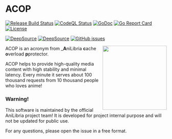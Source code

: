 # ACOP

[![Release Build Status](https://github.com/MindHunter86/acop/actions/workflows/golang-builder.yml/badge.svg?event=release)](https://github.com/MindHunter86/acop/actions/workflows/golang-builder.yml)
[![CodeQL Status](https://github.com/MindHunter86/acop/actions/workflows/codeql.yml/badge.svg)](https://github.com/MindHunter86/acop/actions/workflows/codeql.yml)
[![GoDoc](https://godoc.org/github.com/Mindhunter86/acop?status.svg)](https://godoc.org/github.com/Mindhunter86/acop)
[![Go Report Card](https://goreportcard.com/badge/github.com/Mindhunter86/acop)](https://goreportcard.com/report/github.com/Mindhunter86/acop)
[![License](https://img.shields.io/badge/license-MIT%20License-blue.svg)](https://github.com/Mindhunter86/acop/LICENSE)

[![DeepSource](https://app.deepsource.com/gh/MindHunter86/acop.svg/?label=active+issues&show_trend=true&token=QIO6_7ZmufuRCfOD-fHjyQjG)](https://app.deepsource.com/gh/MindHunter86/acop/)
[![DeepSource](https://app.deepsource.com/gh/MindHunter86/acop.svg/?label=resolved+issues&show_trend=true&token=QIO6_7ZmufuRCfOD-fHjyQjG)](https://app.deepsource.com/gh/MindHunter86/acop/)
[![GitHub issues](https://img.shields.io/github/issues/Mindhunter86/acop.svg)](https://github.com/Mindhunter86/acop/issues)

<div>
    <a href="https://anilibria.tv/">
        <img align="right" alt="" src="https://avatars.githubusercontent.com/u/43943370?s=200&v=4" width="200" height="200" />
    </a>
</div>

ACOP is an acronym from _**A**niLibria **c**ache **o**verload **p**protector.

ACOP helps to provide high-quality media content with high stability and minimal latency. Every minute it serves about 100 thousand requests from 10 thousand people who loves anime!

### Warning!

This software is maintained by the official AniLibria project team! It is developed for project internal purpose and will not be updated for public use.

For any questions, please open the issue in a free format.
